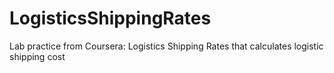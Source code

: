 # LogisticsShippingRates
Lab practice from Coursera: Logistics Shipping Rates that calculates logistic shipping cost
